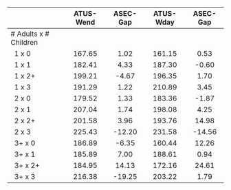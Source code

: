 
|                      |    ATUS-Wend |     ASEC-Gap |    ATUS-Wday |     ASEC-Gap |
| -------------------- | :----------: | :----------: | :----------: | :----------: |
| # Adults x # Children |              |              |              |              |
| &nbsp;&nbsp;1 x 0    |       167.65 |         1.02 |       161.15 |         0.53 |
| &nbsp;&nbsp;1 x 1    |       182.41 |         4.33 |       187.30 |        -0.60 |
| &nbsp;&nbsp;1 x 2+   |       199.21 |        -4.67 |       196.35 |         1.70 |
| &nbsp;&nbsp;1 x 3    |       191.29 |         1.22 |       210.89 |         3.45 |
| &nbsp;&nbsp;2 x 0    |       179.52 |         1.33 |       183.36 |        -1.87 |
| &nbsp;&nbsp;2 x 1    |       207.04 |         1.74 |       198.08 |         4.25 |
| &nbsp;&nbsp;2 x 2+   |       201.58 |         3.96 |       193.76 |        14.98 |
| &nbsp;&nbsp;2 x 3    |       225.43 |       -12.20 |       231.58 |       -14.56 |
| &nbsp;&nbsp;3+ x 0   |       186.89 |        -6.35 |       160.44 |        12.26 |
| &nbsp;&nbsp;3+ x 1   |       185.89 |         7.00 |       188.61 |         0.94 |
| &nbsp;&nbsp;3+ x 2+  |       184.95 |        14.13 |       172.16 |        24.61 |
| &nbsp;&nbsp;3+ x 3   |       216.38 |       -19.25 |       203.22 |         1.79 |

